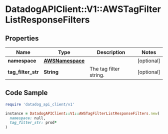 # DatadogAPIClient::V1::AWSTagFilterListResponseFilters

## Properties

| Name | Type | Description | Notes |
| ---- | ---- | ----------- | ----- |
| **namespace** | [**AWSNamespace**](AWSNamespace.md) |  | [optional] |
| **tag_filter_str** | **String** | The tag filter string. | [optional] |

## Code Sample

```ruby
require 'datadog_api_client/v1'

instance = DatadogAPIClient::V1::AWSTagFilterListResponseFilters.new(
  namespace: null,
  tag_filter_str: prod*
)
```

